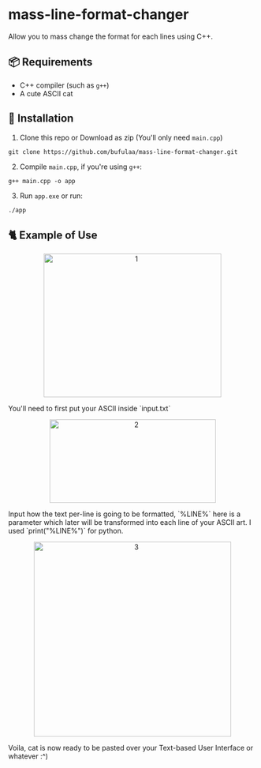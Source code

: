 # mass-line-format-changer
Allow you to mass change the format for each lines using C++.

## 📦 Requirements
- C++ compiler (such as `g++`)
- A cute ASCII cat

## 🔧 Installation
1. Clone this repo or Download as zip (You'll only need `main.cpp`)
```
git clone https://github.com/bufulaa/mass-line-format-changer.git
```

2. Compile `main.cpp`, if you're using `g++`:
```
g++ main.cpp -o app
```

3. Run `app.exe` or run:
```
./app
```

## 🐈 Example of Use
<p align="center">
<img width="360" height="291" alt="1" src="https://github.com/user-attachments/assets/ab125571-c861-4dc6-b2d5-ec2b09dd70d7" /><br>
</p>
You'll need to first put your ASCII inside `input.txt`

<p align="center">
<img width="337" height="169" alt="2" src="https://github.com/user-attachments/assets/d85b2f31-63db-43aa-a062-d0f46e75f67a" /><br>
</p>
Input how the text per-line is going to be formatted, `%LINE%` here is a parameter which later will be transformed into each line of your ASCII art. I used `print("%LINE%")` for python.

<p align="center">
<img width="400" height="395" alt="3" src="https://github.com/user-attachments/assets/a36d1e48-8ffc-4337-9afb-4a0ff8925b6c" /><br>
</p>
Voila, cat is now ready to be pasted over your Text-based User Interface or whatever :^)
